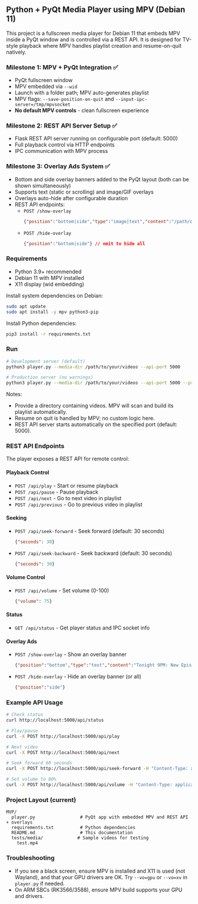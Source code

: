 ## Python + PyQt Media Player using MPV (Debian 11)

This project is a fullscreen media player for Debian 11 that embeds MPV inside a PyQt window and is controlled via a REST API. It is designed for TV-style playback where MPV handles playlist creation and resume-on-quit natively.

### Milestone 1: MPV + PyQt Integration ✅
- PyQt fullscreen window
- MPV embedded via `--wid`
- Launch with a folder path; MPV auto-generates playlist
- MPV flags: `--save-position-on-quit` and `--input-ipc-server=/tmp/mpvsocket`
- **No default MPV controls** - clean fullscreen experience

### Milestone 2: REST API Server Setup ✅
- Flask REST API server running on configurable port (default: 5000)
- Full playback control via HTTP endpoints
- IPC communication with MPV process

### Milestone 3: Overlay Ads System ✅
- Bottom and side overlay banners added to the PyQt layout (both can be shown simultaneously)
- Supports text (static or scrolling) and image/GIF overlays
- Overlays auto-hide after configurable duration
- REST API endpoints:
  - `POST /show-overlay`
    ```json
    {"position":"bottom|side","type":"image|text","content":"/path/or/text","duration":10,"scroll":false}
    ```
  - `POST /hide-overlay`
    ```json
    {"position":"bottom|side"} // omit to hide all
    ```

### Requirements
- Python 3.9+ recommended
- Debian 11 with MPV installed
- X11 display (wid embedding)

Install system dependencies on Debian:
```bash
sudo apt update
sudo apt install -y mpv python3-pip
```

Install Python dependencies:
```bash
pip3 install -r requirements.txt
```

### Run
```bash
# Development server (default)
python3 player.py --media-dir /path/to/your/videos --api-port 5000

# Production server (no warnings)
python3 player.py --media-dir /path/to/your/videos --api-port 5000 --production-server
```

Notes:
- Provide a directory containing videos. MPV will scan and build its playlist automatically.
- Resume on quit is handled by MPV; no custom logic here.
- REST API server starts automatically on the specified port (default: 5000).

### REST API Endpoints

The player exposes a REST API for remote control:

#### Playback Control
- `POST /api/play` - Start or resume playback
- `POST /api/pause` - Pause playback  
- `POST /api/next` - Go to next video in playlist
- `POST /api/previous` - Go to previous video in playlist

#### Seeking
- `POST /api/seek-forward` - Seek forward (default: 30 seconds)
  ```json
  {"seconds": 30}
  ```
- `POST /api/seek-backward` - Seek backward (default: 30 seconds)
  ```json
  {"seconds": 30}
  ```

#### Volume Control
- `POST /api/volume` - Set volume (0-100)
  ```json
  {"volume": 75}
  ```

#### Status
- `GET /api/status` - Get player status and IPC socket info

#### Overlay Ads
- `POST /show-overlay` - Show an overlay banner
  ```json
  {"position":"bottom","type":"text","content":"Tonight 9PM: New Episode!","duration":15,"scroll":true}
  ```
- `POST /hide-overlay` - Hide an overlay banner (or all)
  ```json
  {"position":"side"}
  ```

### Example API Usage
```bash
# Check status
curl http://localhost:5000/api/status

# Play/pause
curl -X POST http://localhost:5000/api/play

# Next video
curl -X POST http://localhost:5000/api/next

# Seek forward 60 seconds
curl -X POST http://localhost:5000/api/seek-forward -H "Content-Type: application/json" -d '{"seconds": 60}'

# Set volume to 80%
curl -X POST http://localhost:5000/api/volume -H "Content-Type: application/json" -d '{"volume": 80}'
```

### Project Layout (current)
```
MVP/
  player.py                 # PyQt app with embedded MPV and REST API + overlays
  requirements.txt          # Python dependencies
  README.md                 # This documentation
  tests/media/             # Sample videos for testing
    test.mp4
```

### Troubleshooting
- If you see a black screen, ensure MPV is installed and X11 is used (not Wayland), and that your GPU drivers are OK. Try `--vo=gpu` or `--vo=xv` in `player.py` if needed.
- On ARM SBCs (RK3566/3588), ensure MPV build supports your GPU and drivers.


